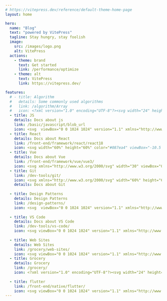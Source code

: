 ```yaml
---
# https://vitepress.dev/reference/default-theme-home-page
layout: home

hero:
  name: "Blog"
  text: "powered by VitePress"
  tagline: Stay hungry, stay foolish
  image:
    src: /images/logo.png
    alt: VitePress
  actions:
    - theme: brand
      text: Get started
      link: /performance/optimize
    - theme: alt
      text: VitePress
      link: https://vitepress.dev/

features:
  # - title: Algorithm
  #   details: Some commonly used algorithms
  #   link: /algorithm/Array
  #   icon: <?xml version="1.0" encoding="UTF-8"?><svg width="24" height="24" viewBox="0 0 48 48" fill="none" xmlns="http://www.w3.org/2000/svg"><rect x="8" y="4" width="32" height="40" rx="2" stroke="#333" stroke-width="4" stroke-linecap="round" stroke-linejoin="round"/><rect x="14" y="11" width="20" height="9" fill="none" stroke="#333" stroke-width="4" stroke-linecap="round" stroke-linejoin="round"/><circle cx="17" cy="26" r="2" fill="#333"/><circle cx="17" cy="32" r="2" fill="#333"/><circle cx="17" cy="38" r="2" fill="#333"/><circle cx="24" cy="26" r="2" fill="#333"/><circle cx="24" cy="32" r="2" fill="#333"/><circle cx="24" cy="38" r="2" fill="#333"/><circle cx="31" cy="26" r="2" fill="#333"/><circle cx="31" cy="32" r="2" fill="#333"/><circle cx="31" cy="38" r="2" fill="#333"/></svg>
  - title: JS
    details: Docs about js
    link: /basic/javascript/blob_url
    icon: <svg  viewBox="0 0 1024 1024" version="1.1" xmlns="http://www.w3.org/2000/svg"  width="60%" height="60%"><path d="M238.592 155.648H399.36v450.56C399.36 809.984 302.08 880.64 146.432 880.64c-37.888 0-87.04-6.144-118.784-17.408l18.432-130.048c22.528 7.168 51.2 12.288 82.944 12.288 67.584 0 110.592-30.72 110.592-141.312V155.648h-1.024z m301.056 547.84c41.984 22.528 110.592 44.032 179.2 44.032 73.728 0 113.664-30.72 113.664-78.848 0-43.008-33.792-69.632-119.808-99.328-118.784-40.96-197.632-107.52-197.632-211.968C515.072 235.52 617.472 143.36 785.408 143.36c81.92 0 139.264 16.384 182.272 35.84L931.84 308.224c-27.648-13.312-79.872-33.792-148.48-33.792-69.632 0-103.424 32.768-103.424 68.608 0 45.056 38.912 65.536 132.096 101.376 125.952 46.08 184.32 112.64 184.32 214.016 0 119.808-91.136 221.184-286.72 221.184-81.92 0-161.792-22.528-201.728-44.032l31.744-132.096z" fill="#F4DE51" ></path></svg>
  - title: React
    details: Docs about React
    link: /front-end/framework/react/react18
    icon: <svg width="60%" height="60%" color="#087ea4" viewBox="-10.5 -9.45 21 18.9" fill="none" xmlns="http://www.w3.org/2000/svg" class="text-sm me-0 w-10 h-10 text-link dark:text-link-dark flex origin-center transition-all ease-in-out"><circle cx="0" cy="0" r="2" fill="currentColor"></circle><g stroke="currentColor" stroke-width="1" fill="none"><ellipse rx="10" ry="4.5"></ellipse><ellipse rx="10" ry="4.5" transform="rotate(60)"></ellipse><ellipse rx="10" ry="4.5" transform="rotate(120)"></ellipse></g></svg>
  - title: Vue
    details: Docs about Vue
    link: /front-end/framework/vue/vue3/
    icon: <svg xmlns="http://www.w3.org/2000/svg" width="30" viewBox="0 0 256 220.8"><path fill="#41B883" d="M204.8 0H256L128 220.8 0 0h97.92L128 51.2 157.44 0h47.36Z"></path><path fill="#41B883" d="m0 0 128 220.8L256 0h-51.2L128 132.48 50.56 0H0Z"></path><path fill="#35495E" d="M50.56 0 128 133.12 204.8 0h-47.36L128 51.2 97.92 0H50.56Z"></path></svg>
  - title: Git
    link: /dev-tools/git/
    icon: <svg xmlns="http://www.w3.org/2000/svg" width="60%" height="60%" viewBox="0 0 92 92"><defs><clipPath id="a"><path d="M0 .113h91.887V92H0Zm0 0"/></clipPath></defs><g clip-path="url(#a)"><path style="stroke:none;fill-rule:nonzero;fill:#f03c2e;fill-opacity:1" d="M90.156 41.965 50.036 1.848a5.918 5.918 0 0 0-8.372 0l-8.328 8.332 10.566 10.566a7.03 7.03 0 0 1 7.23 1.684 7.034 7.034 0 0 1 1.669 7.277l10.187 10.184a7.028 7.028 0 0 1 7.278 1.672 7.04 7.04 0 0 1 0 9.957 7.05 7.05 0 0 1-9.965 0 7.044 7.044 0 0 1-1.528-7.66l-9.5-9.497V59.36a7.04 7.04 0 0 1 1.86 11.29 7.04 7.04 0 0 1-9.957 0 7.04 7.04 0 0 1 0-9.958 7.06 7.06 0 0 1 2.304-1.539V33.926a7.049 7.049 0 0 1-3.82-9.234L29.242 14.272 1.73 41.777a5.925 5.925 0 0 0 0 8.371L41.852 90.27a5.925 5.925 0 0 0 8.37 0l39.934-39.934a5.925 5.925 0 0 0 0-8.371"/></g></svg>
    details: Docs about Git
  
  - title: Design Patterns
    details: Design Patterns
    link: /design-patterns/
    icon: <svg  viewBox="0 0 1024 1024" version="1.1" xmlns="http://www.w3.org/2000/svg"  width="60%" height="60%"><path d="M983.04 720.896l-207.872-207.872-48.64-48.64-48.64 48.64 236.544 236.544 0.512 168.96-168.96-0.512-187.904-187.392-48.64-48.64-48.64 48.64 256.512 256.512 266.752 1.024-1.024-267.264zM133.12 305.664l168.448-168.448L460.8 296.448l48.64 48.64 48.64-48.64L301.568 39.424l-266.24 265.728 207.872 207.872 48.64 48.64 48.64-48.64-48.64-48.64-158.72-158.72z" fill="#13227a" ></path><path d="M753.152 3.584L509.44 247.296 460.8 296.448 292.352 464.384l-48.64 48.64-240.64 240.64 265.728 265.728 289.28-289.28 168.448-168.448 48.64-48.64L1018.88 269.824 753.152 3.584z m-75.776 509.952l-39.936 39.936-88.064-88.064-48.64 48.64 88.064 88.064-79.36 79.36-32.256 32.256L389.12 625.664l-48.64 48.64 88.064 88.064L269.312 921.6l-168.448-168.448L753.152 101.376 921.6 269.824l-129.024 129.024-88.064-88.064-48.64 48.64 88.064 88.064-16.896 16.896-49.664 49.152z" fill="#13227a" ></path></svg>
  
  - title: VS Code
    details: Docs about VS Code
    link: /dev-tools/vs-code/
    icon: <svg viewBox="0 0 1024 1024" version="1.1" xmlns="http://www.w3.org/2000/svg"  width="60%" height="60%"><path d="M746.222933 102.239573l-359.799466 330.820267L185.347413 281.4976 102.2464 329.864533l198.20544 182.132054-198.20544 182.132053 83.101013 48.510293 201.076054-151.558826 359.799466 330.676906 175.527254-85.251413V187.4944z m0 217.57952v384.341334l-255.040853-192.177494z" fill="#2196F3"></path></svg>
  
  - title: Web Sites
    details: Web Sites
    link: /grocery/web-sites/
    icon: <svg viewBox="0 0 1024 1024" version="1.1" xmlns="http://www.w3.org/2000/svg"  width="60%" height="60%"><path d="M698.026667 597.333333C701.44 569.173333 704 541.013333 704 512 704 482.986667 701.44 454.826667 698.026667 426.666667L842.24 426.666667C849.066667 453.973333 853.333333 482.56 853.333333 512 853.333333 541.44 849.066667 570.026667 842.24 597.333333M622.506667 834.56C648.106667 787.2 667.733333 736 681.386667 682.666667L807.253333 682.666667C766.293333 753.066667 701.013333 807.68 622.506667 834.56M611.84 597.333333 412.16 597.333333C407.893333 569.173333 405.333333 541.013333 405.333333 512 405.333333 482.986667 407.893333 454.4 412.16 426.666667L611.84 426.666667C615.68 454.4 618.666667 482.986667 618.666667 512 618.666667 541.013333 615.68 569.173333 611.84 597.333333M512 851.626667C476.586667 800.426667 448 743.68 430.506667 682.666667L593.493333 682.666667C576 743.68 547.413333 800.426667 512 851.626667M341.333333 341.333333 216.746667 341.333333C257.28 270.506667 322.986667 215.893333 401.066667 189.44 375.466667 236.8 356.266667 288 341.333333 341.333333M216.746667 682.666667 341.333333 682.666667C356.266667 736 375.466667 787.2 401.066667 834.56 322.986667 807.68 257.28 753.066667 216.746667 682.666667M181.76 597.333333C174.933333 570.026667 170.666667 541.44 170.666667 512 170.666667 482.56 174.933333 453.973333 181.76 426.666667L325.973333 426.666667C322.56 454.826667 320 482.986667 320 512 320 541.013333 322.56 569.173333 325.973333 597.333333M512 171.946667C547.413333 223.146667 576 280.32 593.493333 341.333333L430.506667 341.333333C448 280.32 476.586667 223.146667 512 171.946667M807.253333 341.333333 681.386667 341.333333C667.733333 288 648.106667 236.8 622.506667 189.44 701.013333 216.32 766.293333 270.506667 807.253333 341.333333M512 85.333333C276.053333 85.333333 85.333333 277.333333 85.333333 512 85.333333 747.52 276.48 938.666667 512 938.666667 747.52 938.666667 938.666667 747.52 938.666667 512 938.666667 276.48 747.52 85.333333 512 85.333333Z" ></path></svg>
  - title: Grocery
    details: Grocery
    link: /grocery/
    icon: <?xml version="1.0" encoding="UTF-8"?><svg width="24" height="24" viewBox="0 0 48 48" fill="none" xmlns="http://www.w3.org/2000/svg"><rect x="17" y="11" width="10" height="9.99975" transform="rotate(-45 17 11)" fill="none" stroke="#333" stroke-width="4" stroke-linecap="round" stroke-linejoin="round"/><rect x="30" y="24" width="10" height="9.99975" transform="rotate(-45 30 24)" fill="none" stroke="#333" stroke-width="4" stroke-linecap="round" stroke-linejoin="round"/><rect x="4" y="24" width="10" height="9.99975" transform="rotate(-45 4 24)" fill="none" stroke="#333" stroke-width="4" stroke-linecap="round" stroke-linejoin="round"/><rect x="17" y="37" width="10" height="9.99975" transform="rotate(-45 17 37)" fill="none" stroke="#333" stroke-width="4" stroke-linecap="round" stroke-linejoin="round"/></svg>
  
  - title: flutter
    link: /front-end/native/flutter/
    icon: <svg viewBox="0 0 1024 1024" version="1.1" xmlns="http://www.w3.org/2000/svg width="60%" height="60%"><path d="M554.666667 85.333333L128 512l128 128L810.666667 85.333333zM810.666667 469.333333L576 704l-128-128 106.666667-106.666667z" fill="#40C4FF"></path><path d="M320 704l128-128 128 128-128 128z" fill="#03A9F4"></path><path d="M810.666667 938.666667H554.666667l-106.666667-106.666667 128-128z" fill="#01579B"></path><path d="M448 832l192-64-64-64z" fill="#084994"></path></svg>
---
```


